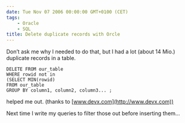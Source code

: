 ```yaml
---
date: Tue Nov 07 2006 00:00:00 GMT+0100 (CET)
tags: 
    - Oracle
    - SQL
title: Delete duplicate records with Orcle
---
```



Don’t ask me why I needed to do that, but I had a lot (about 14 Mio.)
duplicate records in a table.

    DELETE FROM our_table
    WHERE rowid not in
    (SELECT MIN(rowid)
    FROM our_table
    GROUP BY column1, column2, column3... ;

helped me out. (thanks to [](http://www.devx.com)[www.devx.com](http://www.devx.com))

Next time I write my queries to filter those out before inserting them…

